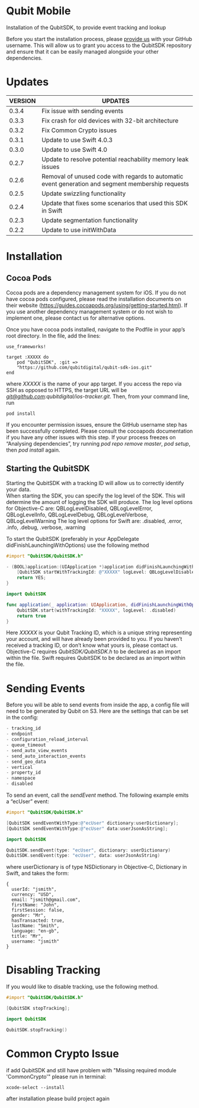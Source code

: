 # Qubit Mobile
Installation of the QubitSDK, to provide event tracking and lookup

Before you start the installation process, please [provide us](mailto:ios@qubit.com?subject=iOS%20Repository%20Permission) with your GitHub username. This will allow us to grant you access to the QubitSDK repository and ensure that it can be easily managed alongside your other dependencies. 

# Updates


| VERSION | UPDATES |
|---|---|
| 0.3.4 | Fix issue with sending events
| 0.3.3 | Fix crash for old devices with 32-bit architecture
| 0.3.2 | Fix Common Crypto issues
| 0.3.1 | Update to use Swift 4.0.3
| 0.3.0 | Update to use Swift 4.0
| 0.2.7 | Update to resolve potential reachability memory leak issues |
| 0.2.6 | Removal of unused code with regards to automatic event generation and segment membership requests|
| 0.2.5 | Update swizzling functionality|
| 0.2.4 | Update that fixes some scenarios that used this SDK in Swift |
| 0.2.3 | Update segmentation functionality |
| 0.2.2 | Update to use initWithData |


# Installation

## Cocoa Pods
Cocoa pods are a dependency management system for iOS. If you do not have cocoa pods configured, please read the installation documents on their website (https://guides.cocoapods.org/using/getting-started.html). If you use another dependency management system or do not wish to implement one, please contact us for alternative options.

Once you have cocoa pods installed, navigate to the Podfile in your app’s root directory. In the file, add the lines:

```
use_frameworks!

target :XXXXX do
    pod "QubitSDK", :git => 
    "https://github.com/qubitdigital/qubit-sdk-ios.git"
end
```

where *XXXXX* is the name of your app target. If you access the repo via SSH as opposed to HTTPS, the target URL will be *git@github.com:qubitdigital/ios-tracker.git*. Then, from your command line, run

```
pod install
```

If you encounter permission issues, ensure the GitHub username step has been successfully completed. Please consult the cocoapods documentation if you have any other issues with this step. If your process freezes on “Analysing dependencies”, try running *pod repo remove master*, *pod setup*, then *pod install* again.

## Starting the QubitSDK
Starting the QubitSDK with a tracking ID will allow us to correctly identify your data.  
When starting the SDK, you can specify the log level of the SDK.  This will determine the amount of logging the SDK will produce.
The log level options for Objective-C are: QBLogLevelDisabled, QBLogLevelError, QBLogLevelInfo, QBLogLevelDebug, QBLogLevelVerbose, QBLogLevelWarning
The log level options for Swift are: .disabled, .error, .info, .debug, .verbose, .warning

To start the QubitSDK (preferably in your AppDelegate didFinishLaunchingWithOptions) use the following method


```objective-c
#import "QubitSDK/QubitSDK.h"

- (BOOL)application:(UIApplication *)application didFinishLaunchingWithOptions:(NSDictionary *)launchOptions {
    [QubitSDK startWithTrackingId: @"XXXXX" logLevel: QBLogLevelDisabled];
    return YES;
}
```

```swift
import QubitSDK

func application(_ application: UIApplication, didFinishLaunchingWithOptions launchOptions: [UIApplicationLaunchOptionsKey: Any]?) -> Bool {
    QubitSDK.start(withTrackingId: "XXXXX", logLevel: .disabled)
    return true
}
```

Here *XXXXX* is your Qubit Tracking ID, which is a unique string representing your account, and will have already been provided to you. If you haven’t received a tracking ID, or don’t know what yours is, please contact us. 
Objective-C requires *QubitSDK/QubitSDK.h* to be declared as an import within the file.
Swift requires QubitSDK to be declared as an import within the file.

# Sending Events

Before you will be able to send events from inside the app, a config file will need to be generated by Qubit on S3.
Here are the settings that can be set in the config:

```javascript
- tracking_id
- endpoint
- configuration_reload_interval
- queue_timeout
- send_auto_view_events
- send_auto_interaction_events
- send_geo_data
- vertical
- property_id
- namespace
- disabled
```

To send an event, call the *sendEvent* method. The following example emits a “ecUser” event:

```objective-c
#import "QubitSDK/QubitSDK.h"

[QubitSDK sendEventWithType:@"ecUser" dictionary:userDictionary];
[QubitSDK sendEventWithType:@"ecUser" data:userJsonAsString];
```

```swift
import QubitSDK

QubitSDK.sendEvent(type: "ecUser", dictionary: userDictionary)
QubitSDK.sendEvent(type: "ecUser", data: userJsonAsString)
```

where userDictionary is of type NSDictionary in Objective-C, Dictionary in Swift, and takes the form:

```
{
  userId: "jsmith",
  currency: "USD",
  email: "jsmith@gmail.com",
  firstName: "John",
  firstSession: false,
  gender: "Mr",
  hasTransacted: true,
  lastName: "Smith",
  language: "en-gb",
  title: "Mr",
  username: "jsmith"
}
```

# Disabling Tracking
If you would like to disable tracking, use the following method.

```objective-c
#import "QubitSDK/QubitSDK.h"

[QubitSDK stopTracking];   
```

```swift
import QubitSDK

QubitSDK.stopTracking() 
```

# Common Crypto Issue
if add QubitSDK and still have problem with "Missing required module 'CommonCrypto'" please run in terminal:

```
xcode-select --install
```
after installation please build project again


